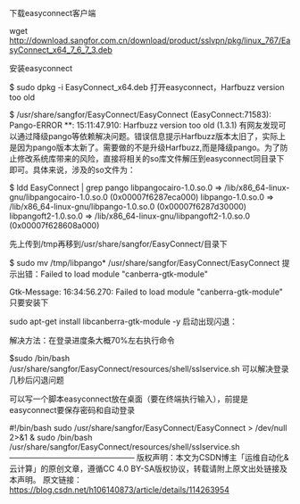 下载easyconnect客户端

wget http://download.sangfor.com.cn/download/product/sslvpn/pkg/linux_767/EasyConnect_x64_7_6_7_3.deb

安装easyconnect

$ sudo dpkg -i EasyConnect_x64.deb
打开easyconnect，Harfbuzz version too old

$ /usr/share/sangfor/EasyConnect/EasyConnect 
(EasyConnect:71583): Pango-ERROR **: 15:11:47.910: Harfbuzz version too old (1.3.1)
有网友发现可以通过降级pango等依赖解决问题。错误信息提示Harfbuzz版本太旧了，实际上是因为pango版本太新了。需要做的不是升级Harfbuzz,而是降级pango。为了防止修改系统库带来的风险，直接将相关的so库文件解压到easyconnect同目录下即可。具体来说，涉及的so文件为：

 $ ldd EasyConnect | grep pango
	libpangocairo-1.0.so.0 => /lib/x86_64-linux-gnu/libpangocairo-1.0.so.0 (0x00007f6287eca000)
	libpango-1.0.so.0 => /lib/x86_64-linux-gnu/libpango-1.0.so.0 (0x00007f6287d30000)
	libpangoft2-1.0.so.0 => /lib/x86_64-linux-gnu/libpangoft2-1.0.so.0 (0x00007f628608a000)


先上传到/tmp再移到/usr/share/sangfor/EasyConnect/目录下

$ sudo mv /tmp/libpango* /usr/share/sangfor/EasyConnect/EasyConnect 
提示出错：Failed to load module "canberra-gtk-module"

Gtk-Message: 16:34:56.270: Failed to load module "canberra-gtk-module"
只要安装下

sudo apt-get install libcanberra-gtk-module -y
启动出现闪退：

解决方法：在登录进度条大概70%左右执行命令

  $sudo /bin/bash /usr/share/sangfor/EasyConnect/resources/shell/sslservice.sh
可以解决登录几秒后闪退问题

可以写一个脚本easyconnect放在桌面（要在终端执行输入），前提是easyconnect要保存密码和自动登录 

#!/bin/bash
sudo /usr/share/sangfor/EasyConnect/EasyConnect >  /dev/null 2>&1 &
sudo /bin/bash /usr/share/sangfor/EasyConnect/resources/shell/sslservice.sh
————————————————
版权声明：本文为CSDN博主「运维自动化&amp;云计算」的原创文章，遵循CC 4.0 BY-SA版权协议，转载请附上原文出处链接及本声明。
原文链接：https://blog.csdn.net/h106140873/article/details/114263954